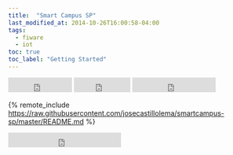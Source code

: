 ```yaml
---
title:  "Smart Campus SP"
last_modified_at: 2014-10-26T16:00:58-04:00
tags:
  - fiware
  - iot
toc: true
toc_label: "Getting Started"
---
```


<iframe src="https://ghbtns.com/github-btn.html?user=josecastillolema&repo=smartcampus-sp&type=watch&count=true&size=large&v=2" frameborder="0" scrolling="0" width="130" height="30" title="GitHub"></iframe>
<iframe src="https://ghbtns.com/github-btn.html?user=josecastillolema&repo=smartcampus-sp&type=star&count=true&size=large" frameborder="0" scrolling="0" width="115" height="30" title="GitHub"></iframe>
<iframe src="https://ghbtns.com/github-btn.html?user=josecastillolema&repo=smartcampus-sp&type=fork&count=true&size=large" frameborder="0" scrolling="0" width="170" height="30" title="GitHub"></iframe>

{% remote_include https://raw.githubusercontent.com/josecastillolema/smartcampus-sp/master/README.md %}

<iframe src="https://ghbtns.com/github-btn.html?user=josecastillolema&type=follow&count=true&size=large" frameborder="0" scrolling="0" width="230" height="30" title="GitHub"></iframe>